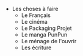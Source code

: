 - Les choses à faire
	- Le Français
	- Le cinéma
	- Le Packaging Projet
	- Le manga PunPun
	- Le ménage de l'ouvrir
	- Les écriture